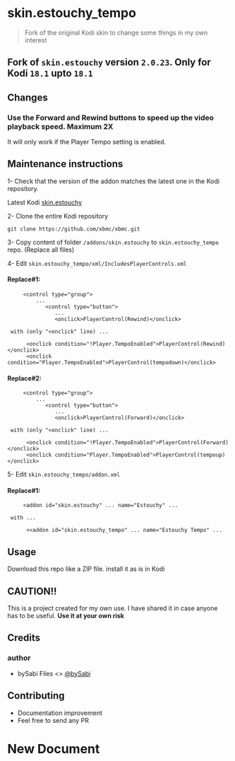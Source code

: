 # skin.estouchy_tempo

> Fork of the original Kodi skin to change some things in my own interest

## Fork of `skin.estouchy` version `2.0.23`. Only for Kodi `18.1` upto `18.1`

## Changes

### Use the Forward and Rewind buttons to speed up the video playback speed. Maximum 2X
It will only work if the Player Tempo setting is enabled.

## Maintenance instructions
1- Check that the version of the addon matches the latest one in the Kodi repository.

   Latest Kodi [skin.estouchy](https://github.com/xbmc/xbmc/blob/master/addons/skin.estouchy/addon.xml)
   
2- Clone the entire Kodi repository

   `git clone https://github.com/xbmc/xbmc.git`
   
3- Copy content of folder `/addons/skin.estouchy` to `skin.estouchy_tempo` repo. (Replace all files)

4- Edit `skin.estouchy_tempo/xml/IncludesPlayerControls.xml`

####   Replace#1:
   
```
     <control type="group">
         ...
            <control type="button">
               ...
               <onclick>PlayerControl(Rewind)</onclick>
```
    
     with (only "<onclick" line) ...
     
```
      <onclick condition="!Player.TempoEnabled">PlayerControl(Rewind)</onclick>
      <onclick condition="Player.TempoEnabled">PlayerControl(tempodown)</onclick>
```

     
####    Replace#2:
    
```
     <control type="group">
         ...
            <control type="button">
               ...
               <onclick>PlayerControl(Forward)</onclick>
```
    
     with (only "<onclick" line) ...
     
```
      <onclick condition="!Player.TempoEnabled">PlayerControl(Forward)</onclick>
      <onclick condition="Player.TempoEnabled">PlayerControl(tempoup)</onclick>
```

5- Edit `skin.estouchy_tempo/addon.xml`

####   Replace#1:

```
     <addon id="skin.estouchy" ... name="Estouchy" ...
```

     with ...

```
      <<addon id="skin.estouchy_tempo" ... name="Estouchy Tempo" ...
```


## Usage
Download this repo like a ZIP file. install it as is in Kodi


## CAUTION!!

This is a project created for my own use. I have shared it in case anyone has to be useful. **Use it at your own risk**

## Credits

### author

- bySabi Files <> [@bySabi](https://github.com/bySabi)

## Contributing

- Documentation improvement
- Feel free to send any PR
# New Document
